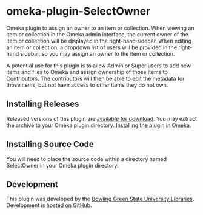 omeka-plugin-SelectOwner
========================
Omeka plugin to assign an owner to an item or collection. When viewing an item or collection in the Omeka admin interface, the current owner of the item or collection will be displayed in the right-hand sidebar. When editing an item or collection, a dropdown list of users will be provided in the right-hand sidebar, so you may assign an owner to the item or collection.

A potential use for this plugin is to allow Admin or Super users to add new items and files to Omeka and assign ownership of those items to Contributors. The contributors will then be able to edit the metadata for those items, but not have access to other items they do not own.

## Installing Releases
Released versions of this plugin are [available for download](https://github.com/BGSU-LITS/omeka-plugin-SelectOwner/releases). You may extract the archive to your Omeka plugin directory. [Installing the plugin in Omeka.](http://omeka.org/codex/Managing_Plugins_2.0)

## Installing Source Code
You will need to place the source code within a directory named SelectOwner in your Omeka plugin directory.

## Development
This plugin was developed by the [Bowling Green State University Libraries](http://www.bgsu.edu/library.html). Development is [hosted on GitHub](https://github.com/BGSU-LITS/omeka-plugin-SelectOwner).

